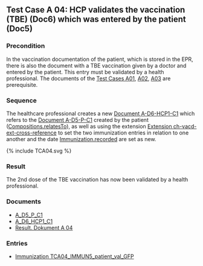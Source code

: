 ## Test Case A 04: HCP validates the vaccination (TBE) (Doc6) which was entered by the patient (Doc5)

### Precondition
In the vaccination documentation of the patient, which is stored in the EPR, there is also the document with a TBE vaccination given by a doctor and entered by the patient.
This entry must be validated by a health professional.
The documents of the [Test Cases A01](TC_A01.html), [A02](TC_A02.html), [A03](TC_A03.html) are prerequisite.


### Sequence
The healthcare professional creates a new [Document A-D6-HCP1-C1](Bundle-A-D6-HCP1-C1.html) which refers  to the [Document A-D5-P-C1](Bundle-A-D5-P-C1.html) created by the patient ([Compositions.relatesTo](StructureDefinition-ch-vacd-composition-immunization-administration-definitions.html#Composition.relatesTo)),
as well as using the extension [Extension ch-vacd-ext-cross-reference](StructureDefinition-ch-vacd-ext-cross-reference.html) to set the two immunization entries in relation to one another and the date [Immunization.recorded](StructureDefinition-ch-vacd-immunization-definitions.html#Immunization.recorded) are set as new.


<div>{% include TCA04.svg %}</div>

### Result
The 2nd dose of the TBE vaccination has now been validated by a health professional.


### Documents
* [A_D5_P_C1](Bundle-A-D5-P-C1.html)
* [A_D6_HCP1_C1](Bundle-A-D6-HCP1-C1.html)
* [Result. Dokument A 04](Bundle-RDA04.html)

### Entries
* [Immunization TCA04_IMMUN5_patient_val_GFP](Immunization-TCA04-IMMUN5-patient-val-gfp.html)
